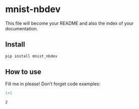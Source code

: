 mnist-nbdev
================

<!-- WARNING: THIS FILE WAS AUTOGENERATED! DO NOT EDIT! -->

This file will become your README and also the index of your
documentation.

## Install

``` sh
pip install mnist_nbdev
```

## How to use

Fill me in please! Don’t forget code examples:

``` python
1+1
```

    2
